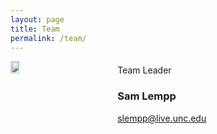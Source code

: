 ```yaml
---
layout: page
title: Team
permalink: /team/
---
```

<div style="width: 100%; display: table;">
  <div style="display: table-row;">
    <div style="width:30%; display:table-cell;">
      <img style="height:30%" src="{{ site.baseurl }}/images/sam_lempp.jpg">
    </div>
    <div style="width:70%;display:table-cell;padding-left:20px">
      Team Leader
      <h3>
        Sam Lempp
      </h3>
      <a href = "mailto: slempp@live.unc.edu">slempp@live.unc.edu</a>
    </div>
  </div>
</div>
